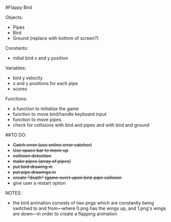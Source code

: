 #Flappy Bird

Objects:
- Pipes
- Bird
- Ground (replace with bottom of screen?)

Constants:
- initial bird x and y position

Variables:
- bird y velocity
- x and y positions for each pipe 
- scores

Functions:
- a function to initialize the game
- function to move bird/handle keyboard input
- function to move pipes
- check for collisions with bird and pipes and with bird and ground

##TO DO:
- ~~Catch error (use online error catcher)~~
- ~~Use space bar to move up~~
- ~~collision detection~~
- ~~make pipes (array of pipes)~~
- ~~put bird drawing in~~
- ~~put pipe drawings in~~
- ~~create "death" (game over) upon bird-pipe collision~~
- give user a restart option


NOTES:
- the bird animation consists of two pngs which are constantly being switched to and from—where 0.png has the wings up, and 1.png's wings are down—in order
  to create a flapping animation
  
 
